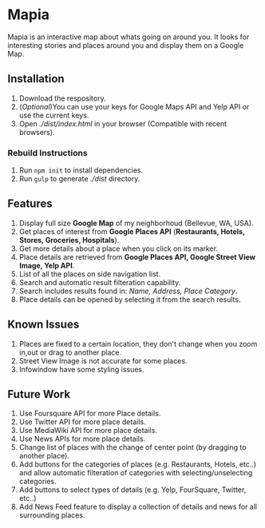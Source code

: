 # Mapia
Mapia is an interactive map about whats going on around you. It looks for interesting stories and places around you and display them on a Google Map.

## Installation
1. Download the respository.
2. (_Optional_)You can use your keys for Google Maps API and Yelp API or use the current keys.
2. Open _./dist/index.html_ in your browser (Compatible with recent browsers).

### Rebuild Instructions
1. Run `npm init` to install dependencies.
2. Run `gulp` to generate _./dist_ directory.

## Features
1. Display full size **Google Map** of my neighborhoud (Bellevue, WA, USA).
2. Get places of interest from **Google Places API** (__Restaurants, Hotels, Stores, Groceries, Hospitals__).
3. Get more details about a place when you click on its marker.
4. Place details are retrieved from **Google Places API, Google Street View Image, Yelp API**.
5. List of all the places on side navigation list.
6. Search and automatic result filteration capability.
7. Search includes results found in: _Name, Address, Place Category_.
8. Place details can be opened by selecting it from the search results.

## Known Issues
1. Places are fixed to a certain location, they don't change when you zoom in,out or drag to another place.
2. Street View Image is not accurate for some places.
3. Infowindow have some styling issues.

## Future Work
1. Use Foursquare API for more Place details.
2. Use Twitter API for more place details.
3. Use MediaWiki API for more place details.
4. Use News APIs for more place details.
5. Change list of places with the change of center point (by dragging to another place).
6. Add buttons for the categories of places (e.g. Restaurants, Hotels, etc..) and allow automatic filteration of categories with selecting/unselecting categories.
7. Add buttons to select types of details (e.g. Yelp, FourSquare, Twitter, etc..)
8. Add News Feed feature to display a collection of details and news for all surrounding places.